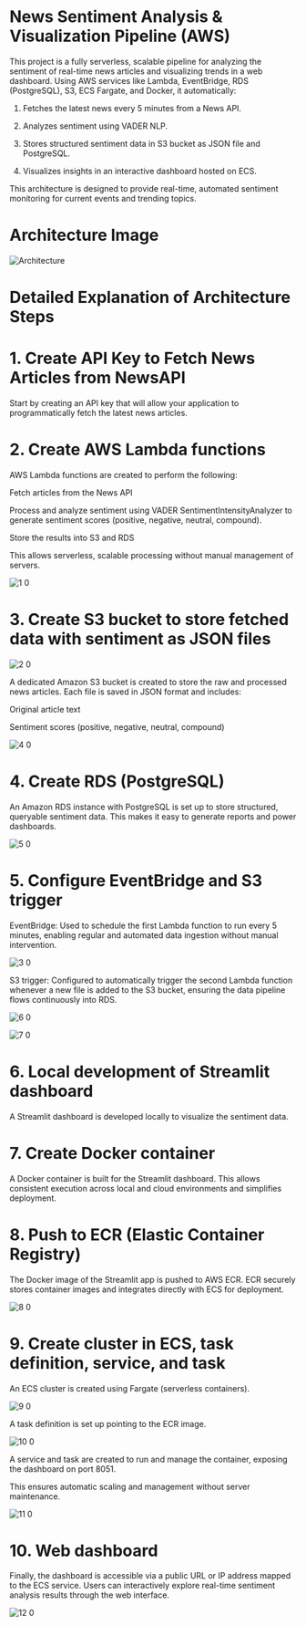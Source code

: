 # News Sentiment Analysis & Visualization Pipeline (AWS)
This project is a fully serverless, scalable pipeline for analyzing the sentiment of real-time news articles and visualizing trends in a web dashboard. Using AWS services like Lambda, EventBridge, RDS (PostgreSQL), S3, ECS Fargate, and Docker, it automatically:

1. Fetches the latest news every 5 minutes from a News API.

2. Analyzes sentiment using VADER NLP.

3. Stores structured sentiment data in S3 bucket as JSON file and PostgreSQL.

4. Visualizes insights in an interactive dashboard hosted on ECS.

This architecture is designed to provide real-time, automated sentiment monitoring for current events and trending topics.

# Architecture Image

![Architecture](https://github.com/user-attachments/assets/31df66f4-01cb-4f35-9ab4-3bfd53aa540d)

# Detailed Explanation of Architecture Steps

# 1. Create API Key to Fetch News Articles from NewsAPI

Start by creating an API key that will allow your application to programmatically fetch the latest news articles.

# 2. Create AWS Lambda functions

AWS Lambda functions are created to perform the following:

Fetch articles from the News API

Process and analyze sentiment using VADER SentimentIntensityAnalyzer to generate sentiment scores (positive, negative, neutral, compound).

Store the results into S3 and RDS

This allows serverless, scalable processing without manual management of servers.

![1 0](https://github.com/user-attachments/assets/17cb69fa-7c6f-43ba-8dd9-616e1ed4035b)

# 3. Create S3 bucket to store fetched data with sentiment as JSON files

![2 0](https://github.com/user-attachments/assets/3a3ef3a4-b62a-40f7-b459-53a7d2f70105)

A dedicated Amazon S3 bucket is created to store the raw and processed news articles. Each file is saved in JSON format and includes:

Original article text

Sentiment scores (positive, negative, neutral, compound)

![4 0](https://github.com/user-attachments/assets/e1ac2075-511a-4a46-9ef1-57da2e7d2c23)


# 4. Create RDS (PostgreSQL)

An Amazon RDS instance with PostgreSQL is set up to store structured, queryable sentiment data. This makes it easy to generate reports and power dashboards.

![5 0](https://github.com/user-attachments/assets/a659c05f-e202-4989-8274-ecce4c0a6485)

# 5. Configure EventBridge and S3 trigger

EventBridge:
Used to schedule the first Lambda function to run every 5 minutes, enabling regular and automated data ingestion without manual intervention.

![3 0](https://github.com/user-attachments/assets/48ab4372-7150-4560-9b4e-168952f98c33)

S3 trigger:
Configured to automatically trigger the second Lambda function whenever a new file is added to the S3 bucket, ensuring the data pipeline flows continuously into RDS.

![6 0](https://github.com/user-attachments/assets/12852971-bec6-4af6-a23a-002b5cdbd8bb)

![7 0](https://github.com/user-attachments/assets/91f3e6ea-2b9e-4065-95a1-b74ab7d3efd6)

# 6. Local development of Streamlit dashboard

A Streamlit dashboard is developed locally to visualize the sentiment data.

# 7. Create Docker container

A Docker container is built for the Streamlit dashboard. This allows consistent execution across local and cloud environments and simplifies deployment.

# 8. Push to ECR (Elastic Container Registry)

The Docker image of the Streamlit app is pushed to AWS ECR. ECR securely stores container images and integrates directly with ECS for deployment.

![8 0](https://github.com/user-attachments/assets/f51856ee-89b3-436c-9ccb-112874d0530f)

# 9. Create cluster in ECS, task definition, service, and task

An ECS cluster is created using Fargate (serverless containers).

![9 0](https://github.com/user-attachments/assets/85c1dbf5-ae01-4a2a-8367-1410f216dc72)

A task definition is set up pointing to the ECR image.

![10 0](https://github.com/user-attachments/assets/975497f0-c938-449f-bd17-62eada5be363)

A service and task are created to run and manage the container, exposing the dashboard on port 8051.

This ensures automatic scaling and management without server maintenance.

![11 0](https://github.com/user-attachments/assets/d5ac307a-e749-42bb-afb0-171df28facb3)

# 10. Web dashboard

Finally, the dashboard is accessible via a public URL or IP address mapped to the ECS service. Users can interactively explore real-time sentiment analysis results through the web interface.

![12 0](https://github.com/user-attachments/assets/2a161364-e950-4def-9c1c-f3c137bd3f08)

